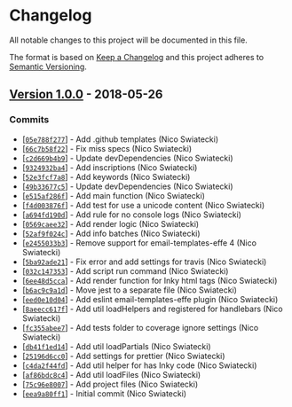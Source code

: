 # Changelog
All notable changes to this project will be documented in this file.

The format is based on [Keep a Changelog](http://keepachangelog.com/en/1.0.0/)
and this project adheres to [Semantic Versioning](http://semver.org/spec/v2.0.0.html).


## [Version 1.0.0](https://github.com/snics/email-templates-effe/releases/tag/v1.0.0) - 2018-05-26

### Commits

* [[`05e788f277`](https://github.com/snics/email-templates-effe/commit/05e788f277)] - Add .github templates (Nico Swiatecki) 
* [[`66c7b58f22`](https://github.com/snics/email-templates-effe/commit/66c7b58f22)] - Fix miss specs (Nico Swiatecki) 
* [[`c2d669b4b9`](https://github.com/snics/email-templates-effe/commit/c2d669b4b9)] - Update devDependencies (Nico Swiatecki) 
* [[`9324932ba4`](https://github.com/snics/email-templates-effe/commit/9324932ba4)] - Add inscriptions (Nico Swiatecki) 
* [[`52e3fcf7a8`](https://github.com/snics/email-templates-effe/commit/52e3fcf7a8)] - Add keywords (Nico Swiatecki) 
* [[`49b33677c5`](https://github.com/snics/email-templates-effe/commit/49b33677c5)] - Update devDependencies (Nico Swiatecki) 
* [[`e515af286f`](https://github.com/snics/email-templates-effe/commit/e515af286f)] - Add main function (Nico Swiatecki) 
* [[`f4d003876f`](https://github.com/snics/email-templates-effe/commit/f4d003876f)] - Add test for use a unicode content (Nico Swiatecki) 
* [[`a694fd190d`](https://github.com/snics/email-templates-effe/commit/a694fd190d)] - Add rule for no console logs (Nico Swiatecki) 
* [[`0569caee32`](https://github.com/snics/email-templates-effe/commit/0569caee32)] - Add render logic (Nico Swiatecki) 
* [[`52af9f024c`](https://github.com/snics/email-templates-effe/commit/52af9f024c)] - Add info batches (Nico Swiatecki) 
* [[`e2455033b3`](https://github.com/snics/email-templates-effe/commit/e2455033b3)] - Remove support for email-templates-effe 4 (Nico Swiatecki) 
* [[`5ba92ade21`](https://github.com/snics/email-templates-effe/commit/5ba92ade21)] - Fix error and add settings for travis (Nico Swiatecki) 
* [[`032c147353`](https://github.com/snics/email-templates-effe/commit/032c147353)] - Add script run command (Nico Swiatecki) 
* [[`6ee48d5cca`](https://github.com/snics/email-templates-effe/commit/6ee48d5cca)] - Add render function for Inky html tags (Nico Swiatecki) 
* [[`b6ac9c9a1d`](https://github.com/snics/email-templates-effe/commit/b6ac9c9a1d)] - Move jest to a separate file (Nico Swiatecki) 
* [[`eed0e10d04`](https://github.com/snics/email-templates-effe/commit/eed0e10d04)] - Add eslint email-templates-effe plugin (Nico Swiatecki) 
* [[`8aeecc617f`](https://github.com/snics/email-templates-effe/commit/8aeecc617f)] - Add util loadHelpers and registered for handlebars (Nico Swiatecki) 
* [[`fc355abee7`](https://github.com/snics/email-templates-effe/commit/fc355abee7)] - Add tests folder to coverage ignore settings (Nico Swiatecki) 
* [[`db41f1ed14`](https://github.com/snics/email-templates-effe/commit/db41f1ed14)] - Add util loadPartials (Nico Swiatecki) 
* [[`25196d6cc0`](https://github.com/snics/email-templates-effe/commit/25196d6cc0)] - Add settings for prettier (Nico Swiatecki) 
* [[`c4da2f44fd`](https://github.com/snics/email-templates-effe/commit/c4da2f44fd)] - Add util helper for has Inky code (Nico Swiatecki) 
* [[`af86bdc8c4`](https://github.com/snics/email-templates-effe/commit/af86bdc8c4)] - Add util loadFiles (Nico Swiatecki) 
* [[`75c96e8007`](https://github.com/snics/email-templates-effe/commit/75c96e8007)] - Add project files (Nico Swiatecki) 
* [[`eea9a80ff1`](https://github.com/snics/email-templates-effe/commit/eea9a80ff1)] - Initial commit (Nico Swiatecki) 
